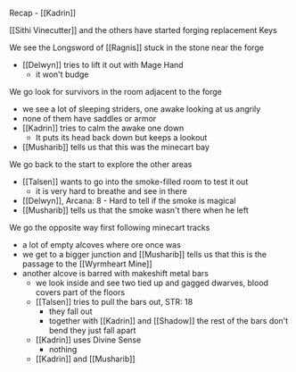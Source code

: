 Recap - [[Kadrin]]

[[Sithi Vinecutter]] and the others have started forging replacement Keys

We see the Longsword of [[Ragnis]] stuck in the stone near the forge
- [[Delwyn]] tries to lift it out with Mage Hand
	- it won't budge

We go look for survivors in the room adjacent to the forge
- we see a lot of sleeping striders, one awake looking at us angrily
- none of them have saddles or armor
- [[Kadrin]] tries to calm the awake one down
	- It puts its head back down but keeps a lookout
- [[Musharib]] tells us that this was the minecart bay

We go back to the start to explore the other areas
- [[Talsen]] wants to go into the smoke-filled room to test it out
	- it is very hard to breathe and see in there
- [[Delwyn]], Arcana: 8 - Hard to tell if the smoke is magical
- [[Musharib]] tells us that the smoke wasn't there when he left

We go the opposite way first following minecart tracks
- a lot of empty alcoves where ore once was
- we get to a bigger junction and [[Musharib]] tells us that this is the passage to the [[Wyrmheart Mine]]
- another alcove is barred with makeshift metal bars
	- we look inside and see two tied up and gagged dwarves, blood covers part of the floors
	- [[Talsen]] tries to pull the bars out, STR: 18
		- they fall out
		- together with [[Kadrin]] and [[Shadow]] the rest of the bars don't bend they just fall apart
	- [[Kadrin]] uses Divine Sense
		- nothing
	- [[Kadrin]] and [[Musharib]]
